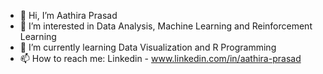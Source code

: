 - 👋 Hi, I’m Aathira Prasad
- 👀 I’m interested in Data Analysis, Machine Learning and Reinforcement Learning
- 🌱 I’m currently learning Data Visualization and R Programming
- 📫 How to reach me: Linkedin - www.linkedin.com/in/aathira-prasad

